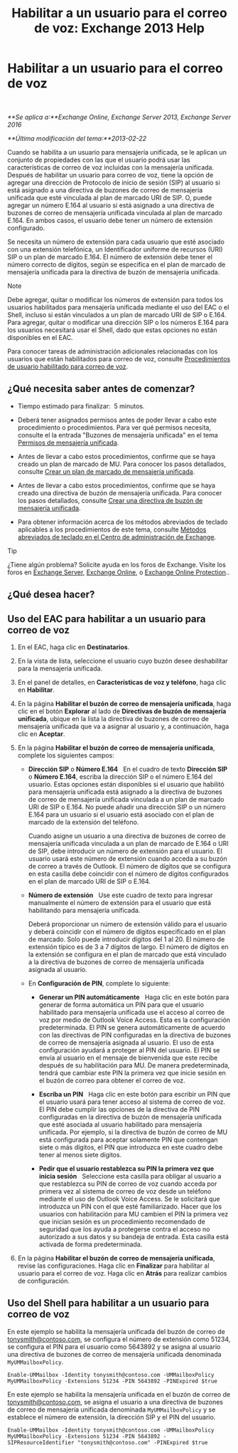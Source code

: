 ﻿---
title: 'Habilitar a un usuario para el correo de voz: Exchange 2013 Help'
TOCTitle: Habilitar a un usuario para el correo de voz
ms:assetid: ad027767-5e14-4cb1-9f8a-0791d9188db5
ms:mtpsurl: https://technet.microsoft.com/es-es/library/Bb124147(v=EXCHG.150)
ms:contentKeyID: 49895831
ms.date: 04/23/2018
mtps_version: v=EXCHG.150
f1_keywords:
- Microsoft.Exchange.Management.SnapIn.Esm.Recipients.EnableUnifiedMessagingWizardForm.EnableUnifiedMessagingWizardPage
ms.translationtype: HT
---

# Habilitar a un usuario para el correo de voz

 

_**Se aplica a:**Exchange Online, Exchange Server 2013, Exchange Server 2016_

_**Última modificación del tema:**2013-02-22_

Cuando se habilita a un usuario para mensajería unificada, se le aplican un conjunto de propiedades con las que el usuario podrá usar las características de correo de voz incluidas con la mensajería unificada. Después de habilitar un usuario para correo de voz, tiene la opción de agregar una dirección de Protocolo de inicio de sesión (SIP) al usuario si está asignado a una directiva de buzones de correo de mensajería unificada que esté vinculada al plan de marcado URI de SIP. O, puede agregar un número E.164 al usuario si está asignado a una directiva de buzones de correo de mensajería unificada vinculada al plan de marcado E.164. En ambos casos, el usuario debe tener un número de extensión configurado.

Se necesita un número de extensión para cada usuario que esté asociado con una extensión telefónica, un Identificador uniforme de recursos (URI) SIP o un plan de marcado E.164. El número de extensión debe tener el número correcto de dígitos, según se especifica en el plan de marcado de mensajería unificada para la directiva de buzón de mensajería unificada.


> [!NOTE]
> Debe agregar, quitar o modificar los números de extensión para todos los usuarios habilitados para mensajería unificada mediante el uso del EAC o el Shell, incluso si están vinculados a un plan de marcado URI de SIP o E.164. Para agregar, quitar o modificar una dirección SIP o los números E.164 para los usuarios necesitará usar el Shell, dado que estas opciones no están disponibles en el EAC.



Para conocer tareas de administración adicionales relacionadas con los usuarios que están habilitados para correo de voz, consulte [Procedimientos de usuario habilitado para correo de voz](voice-mail-enabled-user-procedures-exchange-2013-help.md).

## ¿Qué necesita saber antes de comenzar?

  - Tiempo estimado para finalizar:  5 minutos.

  - Deberá tener asignados permisos antes de poder llevar a cabo este procedimiento o procedimientos. Para ver qué permisos necesita, consulte el la entrada "Buzones de mensajería unificada" en el tema [Permisos de mensajería unificada](unified-messaging-permissions-exchange-2013-help.md).

  - Antes de llevar a cabo estos procedimientos, confirme que se haya creado un plan de marcado de MU. Para conocer los pasos detallados, consulte [Crear un plan de marcado de mensajería unificada](create-a-um-dial-plan-exchange-2013-help.md).

  - Antes de llevar a cabo estos procedimientos, confirme que se haya creado una directiva de buzón de mensajería unificada. Para conocer los pasos detallados, consulte [Crear una directiva de buzón de mensajería unificada](create-a-um-mailbox-policy-exchange-2013-help.md).

  - Para obtener información acerca de los métodos abreviados de teclado aplicables a los procedimientos de este tema, consulte [Métodos abreviados de teclado en el Centro de administración de Exchange](keyboard-shortcuts-in-the-exchange-admin-center-exchange-online-protection-help.md).


> [!TIP]
> ¿Tiene algún problema? Solicite ayuda en los foros de Exchange. Visite los foros en <A href="https://go.microsoft.com/fwlink/p/?linkid=60612">Exchange Server</A>, <A href="https://go.microsoft.com/fwlink/p/?linkid=267542">Exchange Online</A>, o <A href="https://go.microsoft.com/fwlink/p/?linkid=285351">Exchange Online Protection</A>..



## ¿Qué desea hacer?

## Uso del EAC para habilitar a un usuario para correo de voz

1.  En el EAC, haga clic en **Destinatarios**.

2.  En la vista de lista, seleccione el usuario cuyo buzón desee deshabilitar para la mensajería unificada.

3.  En el panel de detalles, en **Características de voz y teléfono**, haga clic en **Habilitar**.

4.  En la página **Habilitar el buzón de correo de mensajería unificada**, haga clic en el botón **Explorar** al lado de **Directivas de buzón de mensajería unificada**, ubique en la lista la directiva de buzones de correo de mensajería unificada que va a asignar al usuario y, a continuación, haga clic en **Aceptar**.

5.  En la página **Habilitar el buzón de correo de mensajería unificada**, complete los siguientes campos:
    
      - **Dirección SIP** o **Número E.164**   En el cuadro de texto **Dirección SIP** o **Número E.164**, escriba la dirección SIP o el número E.164 del usuario. Estas opciones están disponibles si el usuario que habilitó para mensajería unificada está asignado a la directiva de buzones de correo de mensajería unificada vinculada a un plan de marcado URI de SIP o E.164. No puede añadir una dirección SIP o un número E.164 para un usuario si el usuario está asociado con el plan de marcado de la extensión del teléfono.
        
        Cuando asigne un usuario a una directiva de buzones de correo de mensajería unificada vinculada a un plan de marcado de E.164 o URI de SIP, debe introducir un número de extensión para el usuario. El usuario usará este número de extensión cuando acceda a su buzón de correo a través de Outlook. El número de dígitos que se configura en esta casilla debe coincidir con el número de dígitos configurados en el plan de marcado URI de SIP o E.164.
    
      - **Número de extensión**   Use este cuadro de texto para ingresar manualmente el número de extensión para el usuario que está habilitando para mensajería unificada.
        
        Deberá proporcionar un número de extensión válido para el usuario y deberá coincidir con el número de dígitos especificado en el plan de marcado. Solo puede introducir dígitos del 1 al 20. El número de extensión típico es de 3 a 7 dígitos de largo. El número de dígitos en la extensión se configura en el plan de marcado que está vinculado a la directiva de buzones de correo de mensajería unificada asignada al usuario.
    
      - En **Configuración de PIN**, complete lo siguiente:
        
          - **Generar un PIN automáticamente**   Haga clic en este botón para generar de forma automática un PIN para que el usuario habilitado para mensajería unificada use el acceso al correo de voz por medio de Outlook Voice Access. Esta es la configuración predeterminada. El PIN se genera automáticamente de acuerdo con las directivas de PIN configuradas en la directiva de buzones de correo de mensajería asignada al usuario. El uso de esta configuración ayudará a proteger al PIN del usuario. El PIN se envía al usuario en el mensaje de bienvenida que este recibe después de su habilitación para MU. De manera predeterminada, tendrá que cambiar este PIN la primera vez que inicie sesión en el buzón de correo para obtener el correo de voz.
        
          - **Escriba un PIN**   Haga clic en este botón para escribir un PIN que el usuario usará para tener acceso al sistema de correo de voz. El PIN debe cumplir las opciones de la directiva de PIN configuradas en la directiva de buzón de mensajería unificada que esté asociada al usuario habilitado para mensajería unificada. Por ejemplo, si la directiva de buzón de correo de MU está configurada para aceptar solamente PIN que contengan siete o más dígitos, el PIN que introduzca en este cuadro debe tener al menos siete dígitos.
        
          - **Pedir que el usuario restablezca su PIN la primera vez que inicia sesión**   Seleccione esta casilla para obligar al usuario a que restablezca su PIN de correo de voz cuando acceda por primera vez al sistema de correo de voz desde un teléfono mediante el uso de Outlook Voice Access. Se le solicitará que introduzca un PIN con el que esté familiarizado. Hacer que los usuarios con habilitación para MU cambien el PIN la primera vez que inician sesión es un procedimiento recomendado de seguridad que los ayuda a protegerse contra el acceso no autorizado a sus datos y su bandeja de entrada. Esta casilla está activada de forma predeterminada.

6.  En la página **Habilitar el buzón de correo de mensajería unificada**, revise las configuraciones. Haga clic en **Finalizar** para habilitar al usuario para el correo de voz. Haga clic en **Atrás** para realizar cambios de configuración.

## Uso del Shell para habilitar a un usuario para correo de voz

En este ejemplo se habilita la mensajería unificada del buzón de correo de tonysmith@contoso.com, se configura el número de extensión como 51234, se configura el PIN para el usuario como 5643892 y se asigna al usuario una directiva de buzones de correo de mensajería unificada denominada `MyUMMailboxPolicy`.

    Enable-UMMailbox -Identity tonysmith@contoso.com -UMMailboxPolicy MyUMMailboxPolicy -Extensions 51234 -PIN 5643892 -PINExpired $true

En este ejemplo se habilita la mensajería unificada en el buzón de correo de tonysmith@contoso.com, se asigna el usuario a una directiva de buzones de correo de mensajería unificada denominada `MyUMMailboxPolicy` y se establece el número de extensión, la dirección SIP y el PIN del usuario.

    Enable-UMMailbox -Identity tonysmith@contoso.com -UMMailboxPolicy MyUMMailboxPolicy -Extensions 51234 -PIN 5643892 -SIPResourceIdentifier "tonysmith@contoso.com" -PINExpired $true

